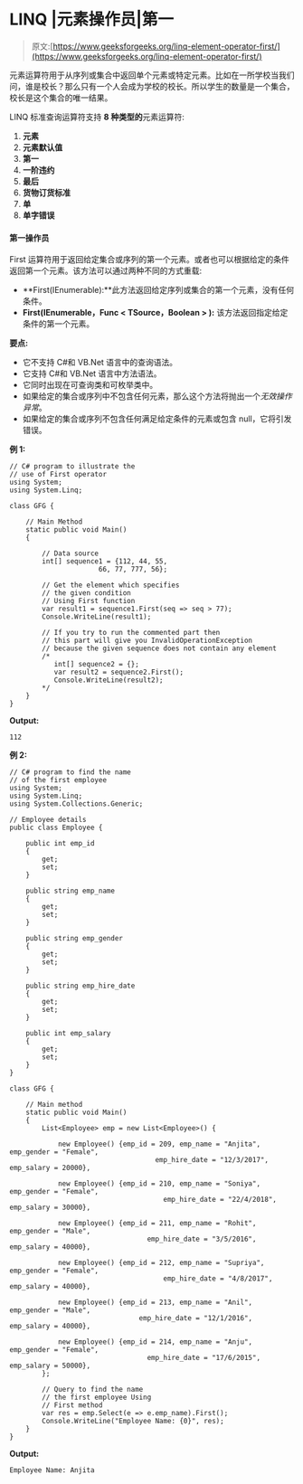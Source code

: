 # LINQ |元素操作员|第一

> 原文:[https://www.geeksforgeeks.org/linq-element-operator-first/](https://www.geeksforgeeks.org/linq-element-operator-first/)

元素运算符用于从序列或集合中返回单个元素或特定元素。比如在一所学校当我们问，谁是校长？那么只有一个人会成为学校的校长。所以学生的数量是一个集合，校长是这个集合的唯一结果。

LINQ 标准查询运算符支持 **8 种类型的**元素运算符:

1.  **元素**
2.  **元素默认值**
3.  **第一**
4.  **一阶违约**
5.  **最后**
6.  **货物订货标准**
7.  **单**
8.  **单字错误**

#### 第一操作员

First 运算符用于返回给定集合或序列的第一个元素。或者也可以根据给定的条件返回第一个元素。该方法可以通过两种不同的方式重载:

*   **First<t source>(IEnumerable<t source>):**此方法返回给定序列或集合的第一个元素，没有任何条件。
*   **First<t source>(IEnumerable<t source>，Func < TSource，Boolean > ):** 该方法返回指定给定条件的第一个元素。

**要点:**

*   它不支持 C#和 VB.Net 语言中的查询语法。
*   它支持 C#和 VB.Net 语言中方法语法。
*   它同时出现在可查询类和可枚举类中。
*   如果给定的集合或序列中不包含任何元素，那么这个方法将抛出一个*无效操作异常*。
*   如果给定的集合或序列不包含任何满足给定条件的元素或包含 null，它将引发错误。

**例 1:**

```
// C# program to illustrate the 
// use of First operator
using System;
using System.Linq;

class GFG {

    // Main Method
    static public void Main()
    {

        // Data source
        int[] sequence1 = {112, 44, 55, 
                      66, 77, 777, 56};

        // Get the element which specifies 
        // the given condition
        // Using First function
        var result1 = sequence1.First(seq => seq > 77);
        Console.WriteLine(result1);

        // If you try to run the commented part then
        // this part will give you InvalidOperationException
        // because the given sequence does not contain any element
        /*
           int[] sequence2 = {};
           var result2 = sequence2.First();
           Console.WriteLine(result2);
        */
    }
}
```

**Output:**

```
112

```

**例 2:**

```
// C# program to find the name 
// of the first employee
using System;
using System.Linq;
using System.Collections.Generic;

// Employee details
public class Employee {

    public int emp_id
    {
        get;
        set;
    }

    public string emp_name
    {
        get;
        set;
    }

    public string emp_gender
    {
        get;
        set;
    }

    public string emp_hire_date
    {
        get;
        set;
    }

    public int emp_salary
    {
        get;
        set;
    }
}

class GFG {

    // Main method
    static public void Main()
    {
        List<Employee> emp = new List<Employee>() {

            new Employee() {emp_id = 209, emp_name = "Anjita", emp_gender = "Female",
                                    emp_hire_date = "12/3/2017", emp_salary = 20000},

            new Employee() {emp_id = 210, emp_name = "Soniya", emp_gender = "Female",
                                      emp_hire_date = "22/4/2018", emp_salary = 30000},

            new Employee() {emp_id = 211, emp_name = "Rohit", emp_gender = "Male",
                                  emp_hire_date = "3/5/2016", emp_salary = 40000},

            new Employee() {emp_id = 212, emp_name = "Supriya", emp_gender = "Female",
                                      emp_hire_date = "4/8/2017", emp_salary = 40000},

            new Employee() {emp_id = 213, emp_name = "Anil", emp_gender = "Male",
                                emp_hire_date = "12/1/2016", emp_salary = 40000},

            new Employee() {emp_id = 214, emp_name = "Anju", emp_gender = "Female",
                                  emp_hire_date = "17/6/2015", emp_salary = 50000},
        };

        // Query to find the name
        // the first employee Using
        // First method
        var res = emp.Select(e => e.emp_name).First();
        Console.WriteLine("Employee Name: {0}", res);
    }
}
```

**Output:**

```
Employee Name: Anjita

```